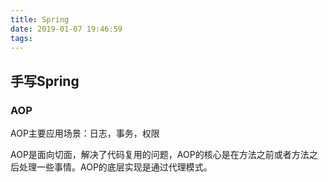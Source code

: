 ```yaml
---
title: Spring
date: 2019-01-07 19:46:59
tags:
---
```


## 手写Spring

### AOP

AOP主要应用场景：日志，事务，权限

AOP是面向切面，解决了代码复用的问题，AOP的核心是在方法之前或者方法之后处理一些事情。AOP的底层实现是通过代理模式。

